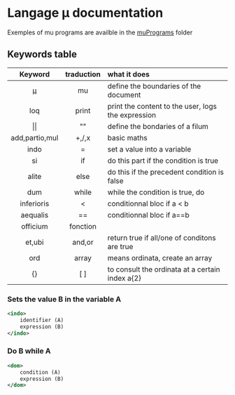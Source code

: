 # Langage µ documentation
Exemples of mu programs are availble in the [muPrograms](../muPrograms) folder

## Keywords table
| Keyword       |traduction|what it does                                 |  
|:-------------:|:--------:|:----------------------------------------------|  
|[µ](./mu.md)   |mu        |define the boundaries of the document             |  
|loq            |print     |print the content to the user, logs the expression|
|\|\|           |""        |define the bondaries of a filum                   |
|add,partio,mul |+,/,x     |basic maths                                       |  
|indo           |=         |set a value into a variable                       |
|si             |if        |do this part if the condition is true             |
|alite          |else      |do this if the precedent condition is false       |
|dum            |while     | while the condition is true, do                  |
|inferioris     |<         |conditionnal bloc if a < b                        |
|aequalis       |==        |conditionnal bloc if a==b                         |
|officium       |fonction  |                                                  |
|et,ubi         |and,or    |return true if all/one of conditons are true      |
|ord            |array     |means ordinata, create an array                   |
|{}             |[ ]       |to consult the ordinata at a certain index a{2}   |


### Sets the value B in the variable A
```xml
<indo>  
	identifier (A)  
	expression (B)  
</indo>
```
### Do B while A
```xml
<dom>  
	condition (A)  
	expression (B)  
</dom>  
```
